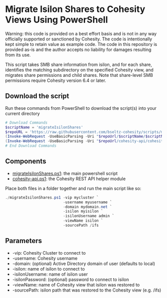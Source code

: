 # Migrate Isilon Shares to Cohesity Views Using PowerShell

Warning: this code is provided on a best effort basis and is not in any way officially supported or sanctioned by Cohesity. The code is intentionally kept simple to retain value as example code. The code in this repository is provided as-is and the author accepts no liability for damages resulting from its use.

This script takes SMB share information from isilon, and for each share, identifies the matching subdirectory on the specified Cohesity view, and migrates share permissions and child shares. Note that share-level SMB permissions require Cohesity version 6.4 or later.

## Download the script

Run these commands from PowerShell to download the script(s) into your current directory

```powershell
# Download Commands
$scriptName = 'migrateIsilonShares'
$repoURL = 'https://raw.githubusercontent.com/bseltz-cohesity/scripts/master/powershell'
(Invoke-WebRequest -UseBasicParsing -Uri "$repoUrl/$scriptName/$scriptName.ps1").content | Out-File "$scriptName.ps1"; (Get-Content "$scriptName.ps1") | Set-Content "$scriptName.ps1"
(Invoke-WebRequest -UseBasicParsing -Uri "$repoUrl/cohesity-api/cohesity-api.ps1").content | Out-File cohesity-api.ps1; (Get-Content cohesity-api.ps1) | Set-Content cohesity-api.ps1
# End Download Commands
```

## Components

* [migrateIsilonShares.ps1](https://raw.githubusercontent.com/bseltz-cohesity/scripts/master/powershell/migrateIsilonShares/migrateIsilonShares.ps1): the main powershell script
* [cohesity-api.ps1](https://raw.githubusercontent.com/bseltz-cohesity/scripts/master/powershell/cohesity-api/cohesity-api.ps1): the Cohesity REST API helper module

Place both files in a folder together and run the main script like so:

```powershell
./migrateIsilonShares.ps1 -vip mycluster `
                          -username myusername `
                          -domain mydomain.net `
                          -isilon myisilon `
                          -isilonUsername admin `
                          -viewName isilon `
                          -sourcePath /ifs
```

## Parameters

* -vip: Cohesity Cluster to connect to
* -username: Cohesity username
* -domain: (optional) Active Directory domain of user (defaults to local)
* -isilon: name of isilon to connect to
* -isilonUsername: name of isilon user
* -isilonPassword: (optional) password to connect to isilon
* -viewName: name of Cohesity view that isilon was restored to
* -sourcePath: isilon path that was restored to the Cohesity view (e.g. /ifs)
